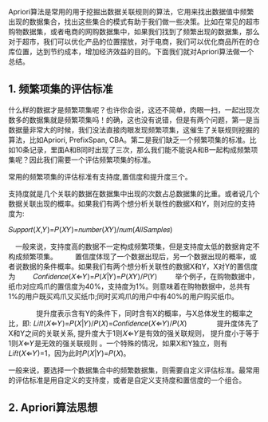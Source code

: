 Apriori算法是常用的用于挖掘出数据关联规则的算法，它用来找出数据值中频繁出现的数据集合，找出这些集合的模式有助于我们做一些决策。比如在常见的超市购物数据集，或者电商的网购数据集中，如果我们找到了频繁出现的数据集，那么对于超市，我们可以优化产品的位置摆放，对于电商，我们可以优化商品所在的仓库位置，达到节约成本，增加经济效益的目的。下面我们就对Apriori算法做一个总结。

## 1. 频繁项集的评估标准

什么样的数据才是频繁项集呢？也许你会说，这还不简单，肉眼一扫，一起出现次数多的数据集就是频繁项集吗！的确，这也没有说错，但是有两个问题，第一是当数据量非常大的时候，我们没法直接肉眼发现频繁项集，这催生了关联规则挖掘的算法，比如Apriori, PrefixSpan, CBA。第二是我们缺乏一个频繁项集的标准。比如10条记录，里面A和B同时出现了三次，那么我们能不能说A和B一起构成频繁项集呢？因此我们需要一个评估频繁项集的标准。

常用的频繁项集的评估标准有支持度,置信度和提升度三个。

支持度就是几个关联的数据在数据集中出现的次数占总数据集的比重。或者说几个数据关联出现的概率。如果我们有两个想分析关联性的数据X和Y，则对应的支持度为:

𝑆𝑢𝑝𝑝𝑜𝑟𝑡(𝑋,𝑌)=𝑃(𝑋𝑌)=𝑛𝑢𝑚𝑏𝑒𝑟(𝑋𝑌)/𝑛𝑢𝑚(𝐴𝑙𝑙𝑆𝑎𝑚𝑝𝑙𝑒𝑠)

　一般来说，支持度高的数据不一定构成频繁项集，但是支持度太低的数据肯定不构成频繁项集。
　
　置信度体现了一个数据出现后，另一个数据出现的概率，或者说数据的条件概率。如果我们有两个想分析关联性的数据X和Y，X对Y的置信度为
　
　𝐶𝑜𝑛𝑓𝑖𝑑𝑒𝑛𝑐𝑒(𝑋⇐𝑌)=𝑃(𝑋|𝑌)=𝑃(𝑋𝑌)/𝑃(𝑌)
　
　举个例子，在购物数据中，纸巾对应鸡爪的置信度为40%，支持度为1%。则意味着在购物数据中，总共有1%的用户既买鸡爪又买纸巾;同时买鸡爪的用户中有40%的用户购买纸巾。

　　　　提升度表示含有Y的条件下，同时含有X的概率，与X总体发生的概率之比，即:
𝐿𝑖𝑓𝑡(𝑋⇐𝑌)=𝑃(𝑋|𝑌)/𝑃(𝑋)=𝐶𝑜𝑛𝑓𝑖𝑑𝑒𝑛𝑐𝑒(𝑋⇐𝑌)/𝑃(𝑋)
　　　　提升度体先了X和Y之间的关联关系, 提升度大于1则𝑋⇐𝑌是有效的强关联规则， 提升度小于等于1则𝑋⇐𝑌是无效的强关联规则 。一个特殊的情况，如果X和Y独立，则有𝐿𝑖𝑓𝑡(𝑋⇐𝑌)=1，因为此时𝑃(𝑋|𝑌)=𝑃(𝑋)。

一般来说，要选择一个数据集合中的频繁数据集，则需要自定义评估标准。最常用的评估标准是用自定义的支持度，或者是自定义支持度和置信度的一个组合。

## 2. Apriori算法思想